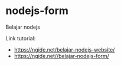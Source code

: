 # nodejs-form
Belajar nodejs 

Link tutorial:

- https://ngide.net/belajar-nodejs-website/
- https://ngide.net//belajar-nodejs-form/
